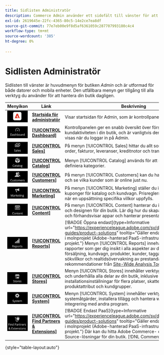 ```yaml
---
title: Sidlisten Administratör
description: Commerce Admin använder ett sidofält till vänster för att komma åt huvudmenyn. Handlare har tillgång till alla administrationsverktyg de behöver för att konfigurera och hantera sin butik.
exl-id: 2619645e-22fc-4365-80c5-14e2ce7ea8df
source-git-commit: 77e7eb00e9f8d5af6361059c287707993180c4c4
workflow-type: tm+mt
source-wordcount: '385'
ht-degree: 0%

---
```


# Sidlisten Administratör

Sidlisten till vänster är huvudmenyn för butiken _Admin_ och är utformad för både datorer och mobila enheter. Den utfällbara menyn ger tillgång till alla verktyg du använder för att hantera din butik dagligen.

| Menyikon | Länk | Beskrivning |
| --------- | ---- | ----------- |
| ![Admin - sidofältsikon](./assets/icon-admin-sidebar-logo.png) | **[Startsida för administratör](../configuration-reference/advanced/admin.md)** | Visar startsidan för Admin, som är kontrollpanelen som standard. |
| ![Kontrollpanelsmenyn](./assets/icon-admin-sidebar-dashboard.png) | **[[!UICONTROL Dashboard]](admin-dashboard.md)** | Kontrollpanelen ger en snabb översikt över försäljnings- och kundaktiviteten i din butik, och är vanligtvis den första sidan som visas när du loggar in på Admin. |
| ![Försäljningsmenyn](./assets/icon-admin-sidebar-sales.png) | **[[!UICONTROL Sales]](../stores-purchase/sales-menu.md)** | På menyn [!UICONTROL Sales] hittar du allt som rör bearbetning av order, fakturor, leveranser, kreditnotor och transaktioner. |
| ![Katalogmeny](./assets/icon-admin-sidebar-catalog.png) | **[[!UICONTROL Catalog]](../catalog/catalog-menu.md)** | Menyn [!UICONTROL Catalog] används för att skapa produkter och definiera kategorier. |
| ![Kunder-menyn](./assets/icon-admin-sidebar-customers.png) | **[[!UICONTROL Customers]](../customers/customers-introduction.md)** | På menyn [!UICONTROL Customers] kan du hantera kundkonton och se vilka kunder som är online just nu. |
| ![Marknadsföringsmeny](./assets/icon-admin-sidebar-marketing.png) | **[[!UICONTROL Marketing]](../merchandising-promotions/marketing-menu.md)** | På menyn [!UICONTROL Marketing] ställer du in prisregler och kuponger för katalog och kundvagn. Prisreglerna utlöser åtgärder när en uppsättning specifika villkor uppfylls. |
| ![Innehållsmenyn](./assets/icon-admin-sidebar-content.png) | **[[!UICONTROL Content]](../content-design/content-menu.md)** | På menyn [!UICONTROL Content] hanterar du innehållselementen och designen för din butik. Lär dig hur du skapar sidor, blockerar och förhandsvisar appar och hanterar presentationen av din butik. |
| ![Rapporter-menyn](./assets/icon-admin-sidebar-reports.png) | **[[!UICONTROL Reports]](reports-menu.md)** | [!BADGE Öppna endast]{type=Informative url="https://experienceleague.adobe.com/sv/docs/commerce/user-guides/product-solutions" tooltip="Gäller endast Adobe Commerce i molnprojekt (Adobe-hanterad PaaS-infrastruktur) och lokala projekt."} Menyn [!UICONTROL Reports] innehåller ett brett urval rapporter som ger dig insikt i alla aspekter av din butik, inklusive försäljning, kundvagn, produkter, kunder, taggar, recensioner, sökvillkor och realtidsövervakning av prestanda och rekommendationer från [Site-Wide Analysis Tool](https://experienceleague.adobe.com/sv/docs/commerce-operations/tools/site-wide-analysis-tool/intro). |
| ![Sparar-menyn](./assets/icon-admin-sidebar-stores.png) | **[[!UICONTROL Stores]](../stores-purchase/stores-menu.md)** | Menyn [!UICONTROL Stores] innehåller verktyg för att konfigurera och underhålla alla delar av din butik, inklusive installationsinställningar för flera platser, skatter, valuta, produktattribut och kundgrupper. |
| ![Systemmeny](./assets/icon-admin-sidebar-system.png) | **[[!UICONTROL System]](../systems/system-menu.md)** | Menyn [!UICONTROL System] innehåller verktyg för att hantera systemåtgärder, installera tillägg och hantera webbtjänster för integrering med andra program. |
| ![Sök tillägg](./assets/icon-admin-sidebar-extensions.png) | **[[!UICONTROL Find Partners & Extensions]](commerce-marketplace.md)** | [!BADGE Endast PaaS]{type=Informative url="https://experienceleague.adobe.com/sv/docs/commerce/user-guides/product-solutions" tooltip="Gäller endast Adobe Commerce i molnprojekt (Adobe-hanterad PaaS-infrastruktur) och lokala projekt."} Där kan du hitta Adobe Commerce- och Magento Open Source-lösningar för din butik. [!DNL Commerce Marketplace] |

{style="table-layout:auto"}
